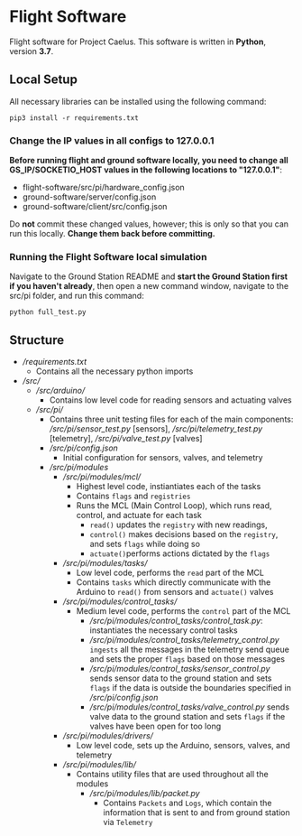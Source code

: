 # Flight Software

Flight software for Project Caelus.
This software is written in **Python**, version **3.7**.

## Local Setup

All necessary libraries can be installed using the following command: 
```
pip3 install -r requirements.txt
```

### Change the IP values in all configs to 127.0.0.1

**Before running flight and ground software locally, you need to change all GS_IP/SOCKETIO_HOST values in the following locations to "127.0.0.1"**:
- flight-software/src/pi/hardware_config.json
- ground-software/server/config.json
- ground-software/client/src/config.json

Do **not** commit these changed values, however; this is only so that you can run this locally. **Change them back before committing.**

### Running the Flight Software local simulation

Navigate to the Ground Station README and **start the Ground Station first if you haven't already**, then open a new command window, navigate to the src/pi folder, and run this command:
```
python full_test.py
```


## Structure
- */requirements.txt*
    - Contains all the necessary python imports
- */src/*
    - */src/arduino/*
        - Contains low level code for reading sensors and actuating valves
    - */src/pi/*
        - Contains three unit testing files for each of the main components: 
            */src/pi/sensor_test.py* [sensors], */src/pi/telemetry_test.py* [telemetry], */src/pi/valve_test.py* [valves]
        - */src/pi/config.json*
            - Initial configuration for sensors, valves, and telemetry
        - */src/pi/modules*
            - */src/pi/modules/mcl/*
                - Highest level code, instiantiates each of the tasks
                - Contains `flags` and `registries`
                - Runs the MCL (Main Control Loop), which runs read, control, and actuate for each task
                    - `read()` updates the `registry` with new readings, 
                    - `control()` makes decisions based on the `registry`, and sets `flags` while doing so
                    - `actuate()`performs actions dictated by the `flags`
            - */src/pi/modules/tasks/*
                - Low level code, performs the `read` part of the MCL 
                - Contains `tasks` which directly communicate with the Arduino to `read()` from sensors and `actuate()` valves
            - */src/pi/modules/control_tasks/*
                - Medium level code, performs the `control` part of the MCL
                    - */src/pi/modules/control_tasks/control_task.py*: instantiates the necessary control tasks
                    - */src/pi/modules/control_tasks/telemetry_control.py* `ingests` all the messages in the telemetry send queue and sets the proper `flags` based on those messages
                    - */src/pi/modules/control_tasks/sensor_control.py* sends sensor data to the ground station and sets `flags` if the data is outside the boundaries specified in */src/pi/config.json*
                    - */src/pi/modules/control_tasks/valve_control.py* sends valve data to the ground station and sets `flags` if the valves have been open for too long
            - */src/pi/modules/drivers/*
                - Low level code, sets up the Arduino, sensors, valves, and telemetry
            - */src/pi/modules/lib/*
                - Contains utility files that are used throughout all the modules
                    -  */src/pi/modules/lib/packet.py*
                        - Contains `Packets` and `Logs`, which contain the information that is sent to and from ground station via `Telemetry`

                    
